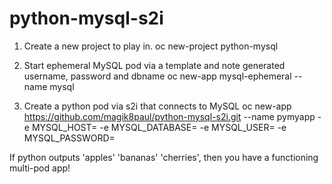 # python-mysql-s2i

1. Create a new project to play in.
oc new-project python-mysql

2. Start ephemeral MySQL pod via a template and note generated username, password and dbname
oc new-app mysql-ephemeral --name mysql

3. Create a python pod via s2i that connects to MySQL 
oc new-app https://github.com/magik8paul/python-mysql-s2i.git --name pymyapp -e MYSQL_HOST=<your mysql app name> -e MYSQL_DATABASE=<from above> -e MYSQL_USER=<from above> -e MYSQL_PASSWORD=<from above>

If python outputs 'apples' 'bananas' 'cherries', then you have a functioning multi-pod app!
